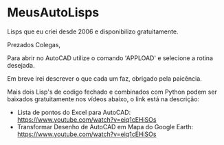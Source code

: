 # MeusAutoLisps
Lisps que eu criei desde 2006 e disponibilizo gratuitamente.

Prezados Colegas,

Para abrir no AutoCAD utilize o comando 'APPLOAD' e selecione a rotina desejada.


Em breve irei descrever o que cada um faz, obrigado pela paicência.


Mais dois Lisp's de codigo fechado e combinados com Python podem ser baixados gratuitamente nos vídeos abaixo, o link está na descrição:

 - Lista de pontos do Excel para AutoCAD: https://www.youtube.com/watch?v=eiq1cEHiSOs
 - Transformar Desenho de AutoCAD em Mapa do Google Earth: https://www.youtube.com/watch?v=eiq1cEHiSOs
